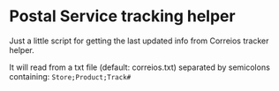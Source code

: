 Postal Service tracking helper
==============================

Just a little script for getting the last updated 
info from Correios tracker helper.

It will read from a txt file (default: correios.txt)
separated by semicolons containing:
`Store;Product;Track#`
